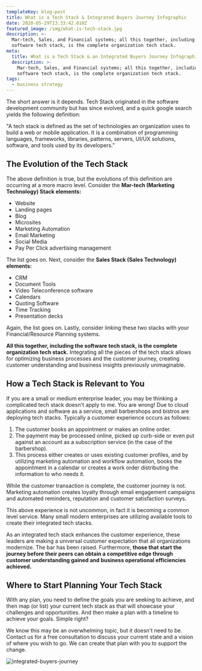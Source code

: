 ```yaml
---
templateKey: blog-post
title: What is a Tech Stack & Integrated Buyers Journey Infographic
date: 2020-05-29T13:33:42.618Z
featured_image: /img/what-is-tech-stack.jpg
description: >-
  Mar-tech, Sales, and Financial systems; all this together, including the
  software tech stack, is the complete organization tech stack.
meta:
  title: What is a Tech Stack & an Integrated Buyers Journey Infographic
  description: >-
    Mar-tech, Sales, and Financial systems; all this together, including the
    software tech stack, is the complete organization tech stack.
tags:
  - business strategy
---
```

The short answer is it depends. Tech Stack originated in the software development community but has since evolved, and a quick google search yields the following definition:



"A tech stack is defined as the set of technologies an organization uses to build a web or mobile application. It is a combination of programming languages, frameworks, libraries, patterns, servers, UI/UX solutions, software, and tools used by its developers."



## The Evolution of the Tech Stack

The above definition is true, but the evolutions of this definition are occurring at a more macro level. Consider the **Mar-tech (Marketing Technology) Stack elements:**

* Website
* Landing pages
* Blog
* Microsites
* Marketing Automation
* Email Marketing
* Social Media
* Pay Per Click advertising management



The list goes on. Next, consider the **Sales Stack (Sales Technology) elements:**

* CRM
* Document Tools
* Video Teleconference software
* Calendars
* Quoting Software
* Time Tracking
* Presentation decks



Again, the list goes on. Lastly, consider linking these two stacks with your Financial/Resource Planning systems.



**All this together, including the software tech stack, is the complete organization tech stack.** Integrating all the pieces of the tech stack allows for optimizing business processes and the customer journey, creating customer understanding and business insights previously unimaginable.



## How a Tech Stack is Relevant to You

If you are a small or medium enterprise leader, you may be thinking a complicated tech stack doesn't apply to me. You are wrong! Due to cloud applications and software as a service, small barbershops and bistros are deploying tech stacks. Typically a customer experience occurs as follows:

1. The customer books an appointment or makes an online order.
2. The payment may be processed online, picked up curb-side or even put against an account as a subscription service (in the case of the barbershop).
3. This process either creates or uses existing customer profiles, and by utilizing marketing automation and workflow automation, books the appointment in a calendar or creates a work order distributing the information to who needs it.



While the customer transaction is complete, the customer journey is not. Marketing automation creates loyalty through email engagement campaigns and automated reminders, reputation and customer satisfaction surveys.



This above experience is not uncommon, in fact it is becoming a common level service. Many small modern enterprises are utilizing available tools to create their integrated tech stacks.



As an integrated tech stack enhances the customer experience, these leaders are making a universal customer expectation that all organizations modernize. The bar has been raised. Furthermore, **those that start the journey before their peers can obtain a competitive edge through customer understanding gained and business operational efficiencies achieved.**



## Where to Start Planning Your Tech Stack

With any plan, you need to define the goals you are seeking to achieve, and then map (or list) your current tech stack as that will showcase your challenges and opportunities. And then make a plan with a timeline to achieve your goals. Simple right?



We know this may be an overwhelming topic, but it doesn't need to be. Contact us for a free consultation to discuss your current state and a vision of where you wish to go. We can create that plan with you to support the change.

![integrated-buyers-journey](/img/integrated-buyers-journey.png)